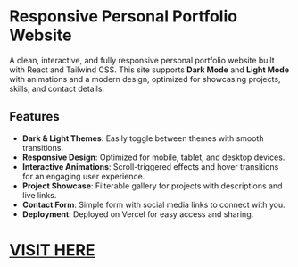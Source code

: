 # Responsive Personal Portfolio Website

A clean, interactive, and fully responsive personal portfolio website built with React and Tailwind CSS. This site supports **Dark Mode** and **Light Mode** with animations and a modern design, optimized for showcasing projects, skills, and contact details.

## Features
- **Dark & Light Themes**: Easily toggle between themes with smooth transitions.
- **Responsive Design**: Optimized for mobile, tablet, and desktop devices.
- **Interactive Animations**: Scroll-triggered effects and hover transitions for an engaging user experience.
- **Project Showcase**: Filterable gallery for projects with descriptions and live links.
- **Contact Form**: Simple form with social media links to connect with you.
- **Deployment**: Deployed on Vercel for easy access and sharing.

# [VISIT HERE](https://www.pakshpatel.me/)
